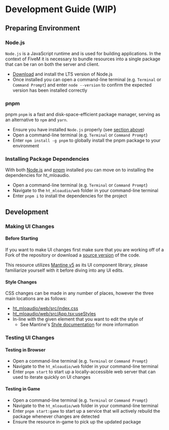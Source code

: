 # Development Guide (WIP)

## Preparing Environment

### Node.js

`Node.js` is a JavaScript runtime and is used for building applications. In the context of FiveM it is necessary to bundle resources into a single package that can be ran on both the server and client.

- [Download](https://nodejs.org/en) and install the LTS version of Node.js
- Once installed you can open a command-line terminal (e.g. `Terminal` or `Command Prompt`) and enter `node --version` to confirm the expected version has been installed correctly

### pnpm

pnpm
`pnpm` is a fast and disk-space-efficient package manager, serving as an alternative to `npm` and `yarn`.

- Ensure you have installed `Node.js` properly (see [section above](#nodejs))
- Open a command-line terminal (e.g. `Terminal` or `Command Prompt`)
- Enter `npm install -g pnpm` to globally install the pnpm package to your environment

### Installing Package Dependencies

With both [Node.js](#nodejs) and [pnpm](#pnpm) installed you can move on to installing the dependencies for ht_mloaudio.

- Open a command-line terminal (e.g. `Terminal` or `Command Prompt`)
- Navigate to the `ht_mloaudio/web` folder in your command-line terminal
- Enter `pnpm i` to install the dependencies for the project

## Development

### Making UI Changes

#### Before Starting

If you want to make UI changes first make sure that you are working off of a Fork of the repository or download a [source version](https://github.com/Hedgehog-Technologies/ht_mloaudio/archive/refs/heads/main.zip) of the code.

This resource utilizes [Mantine v5](https://v5.mantine.dev/) as its UI component library, please familiarize yourself with it before diving into any UI edits.

#### Style Changes

CSS changes can be made in any number of places, however the three main locations are as follows:

- [ht_mloaudio/web/src/index.css](../web/src/index.css)
- [ht_mloaudio/web/src/App.tsx:useStyles](../web/src/App.tsx#L13)
- In-line with the given element that you want to edit the style of
   - See Mantine's [Style documentation](https://v5.mantine.dev/styles/sx/) for more information

### Testing UI Changes

#### Testing in Browser

- Open a command-line terminal (e.g. `Terminal` or `Command Prompt`)
- Navigate to the `ht_mloaudio/web` folder in your command-line terminal
- Enter `pnpm start` to start up a locally-accessible web server that can used to iterate quickly on UI changes

#### Testing in Game

- Open a command-line terminal (e.g. `Terminal` or `Command Prompt`)
- Navigate to the `ht_mloaudio/web` folder in your command-line terminal
- Enter `pnpm start:game` to start up a service that will actively rebuild the package whenever changes are detected
- Ensure the resource in-game to pick up the updated package
